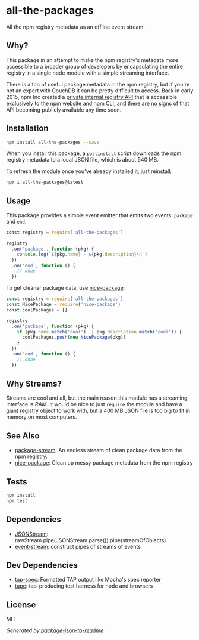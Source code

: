 # all-the-packages

All the npm registry metadata as an offline event stream.

## Why?

This package in an attempt to make the npm registry's metadata more accessible to a
broader group of developers by encapsulating the entire registry in a single
node module with a simple streaming interface.

There is a ton of useful package metadata in the npm registry, but if
you're not an expert with CouchDB it can be pretty difficult to access. Back in
early 2015, npm Inc created a
[private internal registry API](https://github.com/npm/public-api) that is
accessible exclusively to the npm website and npm CLI, and there are
[no signs](https://github.com/npm/public-api/issues) of that API becoming
publicly available any time soon.

## Installation

```sh
npm install all-the-packages --save
```

When you install this package, a `postinstall` script downloads
the npm registry metadata to a local JSON file, which is about 540 MB.

To refresh the module once you've already installed it, just reinstall:

```sh
npm i all-the-packages@latest
```

## Usage

This package provides a simple event emitter that emits two events:
`package` and `end`.

```js
const registry = require('all-the-packages')

registry
  .on('package', function (pkg) {
    console.log(`${pkg.name} - ${pkg.description}\n`)
  })
  .on('end', function () {
    // done
  })
```

To get cleaner package data, use [nice-package](http://ghub.io/nice-package):

```js
const registry = require('all-the-packages')
const NicePackage = require('nice-package')
const coolPackages = []

registry
  .on('package', function (pkg) {
    if (pkg.name.match('cool') || pkg.description.match('cool')) {
      coolPackages.push(new NicePackage(pkg))
    }
  })
  .on('end', function () {
    // done
  })
```

## Why Streams?

Streams are cool and all, but the main reason this module has a streaming
interface is *RAM*. It would be nice to just `require` the module and have a
giant registry object to work with, but a 400 MB JSON file is too big to fit in
memory on most computers.

## See Also

- [package-stream](https://github.com/zeke/package-stream/): An endless stream of clean package data from the npm registry.
- [nice-package](https://github.com/zeke/nice-package): Clean up messy package metadata from the npm registry

## Tests

```sh
npm install
npm test
```

## Dependencies

- [JSONStream](https://github.com/dominictarr/JSONStream): rawStream.pipe(JSONStream.parse()).pipe(streamOfObjects)
- [event-stream](https://github.com/dominictarr/event-stream): construct pipes of streams of events

## Dev Dependencies

- [tap-spec](https://github.com/scottcorgan/tap-spec): Formatted TAP output like Mocha's spec reporter
- [tape](https://github.com/substack/tape): tap-producing test harness for node and browsers


## License

MIT

_Generated by [package-json-to-readme](https://github.com/zeke/package-json-to-readme)_
